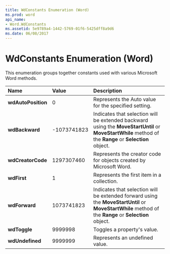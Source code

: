 ```yaml
---
title: WdConstants Enumeration (Word)
ms.prod: word
api_name:
- Word.WdConstants
ms.assetid: 5e9789a4-1442-5769-01f6-5425dff8a9d6
ms.date: 06/08/2017
---
```



# WdConstants Enumeration (Word)

This enumeration groups together constants used with various Microsoft Word methods.



|**Name**|**Value**|**Description**|
|:-----|:-----|:-----|
| **wdAutoPosition**|0|Represents the Auto value for the specified setting.|
| **wdBackward**|-1073741823|Indicates that selection will be extended backward using the  **MoveStartUntil** or **MoveStartWhile** method of the **Range** or **Selection** object.|
| **wdCreatorCode**|1297307460|Represents the creator code for objects created by Microsoft Word. |
| **wdFirst**|1|Represents the first item in a collection.|
| **wdForward**|1073741823|Indicates that selection will be extended forward using the  **MoveStartUntil** or **MoveStartWhile** method of the **Range** or **Selection** object.|
| **wdToggle**|9999998|Toggles a property's value.|
| **wdUndefined**|9999999|Represents an undefined value.|

